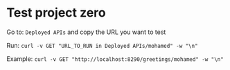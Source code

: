 # Test project zero

Go to: `Deployed APIs` and copy the URL you want to test

Run: `curl -v GET "URL_TO_RUN in Deployed APIs/mohamed" -w "\n"`

Example: `curl -v GET "http://localhost:8290/greetings/mohamed" -w "\n"`